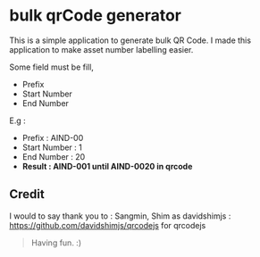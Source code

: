 # bulk qrCode generator
This is a simple application to generate bulk QR Code. I made this application to make asset number labelling easier.

Some field must be fill,

 - Prefix
 - Start Number
 - End Number

E.g :
 - Prefix : AIND-00
 - Start Number : 1
 - End Number : 20
 - **Result : AIND-001 until AIND-0020 in qrcode**

## Credit
I would to say thank you to :
Sangmin, Shim as davidshimjs : https://github.com/davidshimjs/qrcodejs
for qrcodejs

> Having fun. :)

